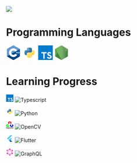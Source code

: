 <a>
  <img align="center" src="https://github-readme-stats.vercel.app/api?username=jack06215&show_icons=true&include_all_commits=true&theme=algolia" />
</a>

<!-- <a>
  <img align="center" src="https://github-profile-trophy.vercel.app/?username=jack06215">
</a> -->

# Programming Languages
<code><img height="40" src="https://raw.githubusercontent.com/github/explore/master/topics/cpp/cpp.png"></code>
<code><img height="40" src="https://raw.githubusercontent.com/github/explore/master/topics/python/python.png"></code>
<code><img height="40" src="https://raw.githubusercontent.com/github/explore/master/topics/typescript/typescript.png"></code>
<code><img height="40" src="https://raw.githubusercontent.com/github/explore/master/topics/nodejs/nodejs.png"></code>
<!-- <code><img height="40" src="https://raw.githubusercontent.com/github/explore/master/topics/tensorflow/tensorflow.png"></code>
 -->
# Learning Progress
<code><img height="20" src="https://raw.githubusercontent.com/github/explore/master/topics/typescript/typescript.png"></code> ![Typescript](https://progress-bar.dev/60/?title=Learning&width=320 "Typescript")

<code><img height="20" src="https://raw.githubusercontent.com/github/explore/master/topics/python/python.png"></code> ![Python](https://progress-bar.dev/90/?title=Comfortable&width=300 "Python")

<code><img height="20" src="https://raw.githubusercontent.com/github/explore/master/topics/opencv/opencv.png"></code> ![OpenCV](https://progress-bar.dev/60/?title=Learning&width=320 "OpenCV")

<code><img height="20" src="https://raw.githubusercontent.com/github/explore/master/topics/flutter/flutter.png"></code> ![Flutter](https://progress-bar.dev/30/?title=Learning&width=320 "Flutter")

<code><img height="20" src="https://raw.githubusercontent.com/github/explore/master/topics/graphql/graphql.png"></code> ![GraphQL](https://progress-bar.dev/40/?title=Learning&width=320 "GraphQL")
